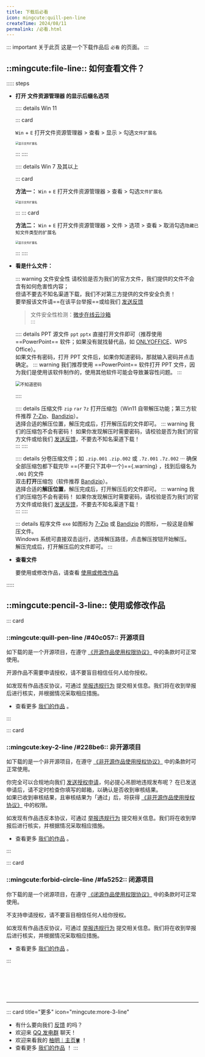 ```yaml
---
title: 下载后必看
icon: mingcute:quill-pen-line
createTime: 2024/08/11
permalink: /必看.html
---
```


::: important 关于此页
这是一个下载作品后 `必看` 的页面。
:::

## ::mingcute:file-line:: 如何查看文件？

::::: steps
- <p style="font-weight: bold;">打开 文件资源管理器 的显示后缀名选项</p>  

  :::: details Win 11

  ::: card

  `Win` + `E` 打开文件资源管理器 > 查看 > 显示 > 勾选`文件扩展名`

  <img src="https://ri.youming.v6.army/tzm-11.png" alt="显示文件扩展名" style="zoom:50%;" />

  :::
  ::::

  :::: details Win 7 及其以上

  ::: card

  **方法一：** `Win` + `E` 打开文件资源管理器 > 查看 > 勾选`文件扩展名`

  <img src="https://ri.youming.v6.army/tzm-10.png" alt="显示文件扩展名" style="zoom:50%;" />

  :::
  ::: card

  **方法二：** `Win` + `E` 打开文件资源管理器 > 文件 > 选项 > 查看 > 取消勾选`隐藏已知文件类型的扩展名`
  
  <img src="https://ri.youming.v6.army/tzm-7.png" alt="显示文件扩展名" style="zoom:50%;" />

  :::
  ::::
  
- <p style="font-weight: bold;">看是什么文件：</p>

  ::: warning 文件安全性
  请校验是否为我们的官方文件，我们提供的文件不会含有如何危害性内容；  
  但请不要去不知名渠道下载，我们不对第三方提供的文件安全负责！  
  要举报该文件请==在该平台举报==或给我们 [发送反馈](/notes/反馈中心/反馈.html)
  > 文件安全性检测：[微步在线云沙箱](https://s.threatbook.com/)  
  :::

  :::: details PPT 源文件 `ppt` `pptx`
  直接打开文件即可（推荐使用 ==PowerPoint== 软件；如果没有就找替代品，如 [ONLYOFFICE](https://www.onlyoffice.com/zh/)、WPS Office）。  
  如果文件有密码，打开 PPT 文件后，如果你知道密码，那就输入密码并点击确定。 
  ::: warning 我们推荐使用 ==PowerPoint== 软件打开 PPT 文件，因为我们是使用该软件制作的，使用其他软件可能会导致兼容性问题。
  :::

  <img src="https://ri.youming.v6.army/ppt-mm.png" alt="不知道密码" style="zoom:80%;" />

  ::::

  :::: details 压缩文件 `zip` `rar` `7z`
  打开压缩包（Win11 自带解压功能；第三方软件推荐 [7-Zip](https://www.7-zip.org/)、[Bandizip](https://www.bandisoft.com/bandizip/)）。  
  选择合适的解压位置，解压完成后，打开解压后的文件即可。
  ::: warning 我们的压缩包不会有密码！
  如果你发现解压时需要密码，请校验是否为我们的官方文件或给我们 [发送反馈](/notes/反馈中心/反馈.html)，不要去不知名渠道下载！  
  :::
  ::::

  :::: details 分卷压缩文件；如 `.zip.001` `.zip.002` 或 `.7z.001` `.7z.002` ···
  确保全部压缩包都下载完毕 ==(不要只下其中一个)=={.warning} ，找到后缀名为 `.001` 的文件  
  双击**打开**压缩包（软件推荐 [Bandizip](https://www.bandisoft.com/bandizip/)）。  
  选择合适的**解压位置**，解压完成后，打开解压后的文件即可。
  ::: warning 我们的压缩包不会有密码！
  如果你发现解压时需要密码，请校验是否为我们的官方文件或给我们 [发送反馈](/notes/反馈中心/反馈.html)，不要去不知名渠道下载！  
  :::
  ::::

  ::: details 程序文件 `exe`
  如图标为 [7-Zip](https://www.7-zip.org/) 或 [Bandizip](https://www.bandisoft.com/bandizip/) 的图标，一般这是自解压文件。  
  Windows 系统可直接双击运行，选择解压路径，点击解压按钮开始解压。  
  解压完成后，打开解压后的文件即可。
  :::

- <p style="font-weight: bold;">查看文件</p>

  要使用或修改作品，请查看 [使用或修改作品](#使用或修改作品)

:::::

## ::mingcute:pencil-3-line:: 使用或修改作品

::: card

### ::mingcute:quill-pen-line /#40c057:: 开源项目

如下载的是一个开源项目，在遵守 [《开源作品使用权限协议》](/notes/协议/开源.html) 中的条款时可正常使用。

开源作品不需要申请授权，请不要盲目相信任何人给你授权。

如发现有作品违反协议，可通过 [举报违规行为](/notes/反馈中心/举报违规行为.html) 提交相关信息。我们将在收到举报后进行核实，并根据情况采取相应措施。

- 查看更多 [我们的作品](/notes/#全部作品属性) 。

:::

::: card

### ::mingcute:key-2-line /#228be6:: 非开源项目

如下载的是一个非开源项目，在遵守 [《非开源作品使用授权协议》](/notes/协议/申请.html) 中的条款时可正常使用。

你完全可以合规地向我们 [发送授权申请](/notes/反馈中心/发送授权申请.html)，何必提心吊胆地违规发布呢？
在已发送申请后，请不定时检查你填写的邮箱，以确认是否收到审核结果。  
如果已收到审核结果，且审核结果为「通过」后，将获得 [《非开源作品使用授权协议》](/notes/协议/申请.html) 中的权限。

如发现有作品违反本协议，可通过 [举报违规行为](/notes/反馈中心/举报违规行为.html) 提交相关信息。我们将在收到举报后进行核实，并根据情况采取相应措施。

- 查看更多 [我们的作品](/notes/#全部作品属性) 。

:::

::: card

### ::mingcute:forbid-circle-line /#fa5252:: 闭源项目

你下载的是一个闭源项目，在遵守 [《闭源作品使用权限协议》](/notes/协议/闭源.html) 中的条款时可正常使用。

不支持申请授权，请不要盲目相信任何人给你授权。

如发现有作品违反协议，可通过 [举报违规行为](/notes/反馈中心/举报违规行为.html) 提交相关信息。我们将在收到举报后进行核实，并根据情况采取相应措施。

- 查看更多 [我们的作品](/notes/#全部作品属性) 。

:::

<p style="margin-top: 100px"></p>

---

::: card title="更多" icon="mingcute:more-3-line"

- 有什么要向我们 [反馈](/notes/反馈中心/) 的吗？
- 欢迎来 [QQ 发电群](/链接.html#qq-群) 聊天！
- 欢迎来看我的 [柚明︱主页🍀](https://home.youming.v6.army/) ！
- 查看更多 [我们的作品](/notes/MC-鼠标指针) ！
:::